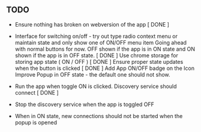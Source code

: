 ## TODO

- Ensure nothing has broken on webversion of the app [ DONE ]
- Interface for switching on/off - try out type radio context menu or maintain state and only show one of ON/OFF menu item
    Going ahead with normal buttons for now. OFF shown if the app is in ON state and ON shown if the app is in OFF state. [ DONE ]
    Use chrome storage for storing app state ( ON / OFF ) [ DONE ]
    Ensure proper state updates when the button is clicked [ DONE ]
    Add App ON/OFF badge on the Icon
    Improve Popup in OFF state - the default one should not show.

- Run the app when toggle ON is clicked. Discovery service should connect [ DONE ] 
- Stop the discovery service when the app is toggled OFF
- When in ON state, new connections should not be started when the popup is opened
